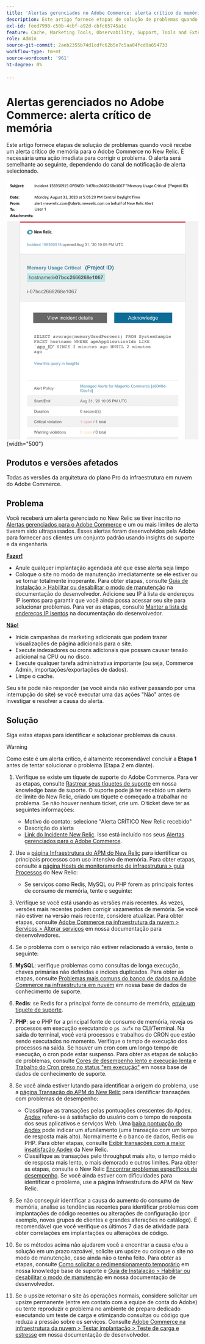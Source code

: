 ```yaml
---
title: 'Alertas gerenciados no Adobe Commerce: alerta crítico de memória'
description: Este artigo fornece etapas de solução de problemas quando você recebe um alerta crítico de memória para o Adobe Commerce no New Relic. É necessária uma ação imediata para corrigir o problema. O alerta será semelhante ao seguinte, dependendo do canal de notificação de alerta selecionado.
exl-id: feed7998-c50b-4cbf-a92d-cbfc65745a1c
feature: Cache, Marketing Tools, Observability, Support, Tools and External Services
role: Admin
source-git-commit: 2aeb2355b74d1cdfc62b5e7c5aa04fcd0a654733
workflow-type: tm+mt
source-wordcount: '961'
ht-degree: 0%

---
```


# Alertas gerenciados no Adobe Commerce: alerta crítico de memória

Este artigo fornece etapas de solução de problemas quando você recebe um alerta crítico de memória para o Adobe Commerce no New Relic. É necessária uma ação imediata para corrigir o problema. O alerta será semelhante ao seguinte, dependendo do canal de notificação de alerta selecionado.

![alerta crítico de disco](assets/memory-critical-magento-managed.png){width="500"}

## Produtos e versões afetados

Todas as versões da arquitetura do plano Pro da infraestrutura em nuvem do Adobe Commerce.

## Problema

Você receberá um alerta gerenciado no New Relic se tiver inscrito no [Alertas gerenciados para o Adobe Commerce](/help/support-tools/managed-alerts-for-adobe-commerce/managed-alerts-for-magento-commerce.md) e um ou mais limites de alerta tiverem sido ultrapassados. Esses alertas foram desenvolvidos pela Adobe para fornecer aos clientes um conjunto padrão usando insights do suporte e da engenharia.

<u> **Fazer!** </u>

* Anule qualquer implantação agendada até que esse alerta seja limpo
* Coloque o site no modo de manutenção imediatamente se ele estiver ou se tornar totalmente inoperante. Para obter etapas, consulte [Guia de Instalação > Habilitar ou desabilitar o modo de manutenção](https://experienceleague.adobe.com/en/docs/commerce-operations/installation-guide/tutorials/maintenance-mode) na documentação do desenvolvedor. Adicione seu IP à lista de endereços IP isentos para garantir que você ainda possa acessar seu site para solucionar problemas. Para ver as etapas, consulte [Manter a lista de endereços IP isentos](https://experienceleague.adobe.com/en/docs/commerce-operations/installation-guide/tutorials/maintenance-mode#instgde-cli-maint-exempt) na documentação do desenvolvedor.

<u>**Não!**</u>

* Inicie campanhas de marketing adicionais que podem trazer visualizações de página adicionais para o site.
* Execute indexadores ou crons adicionais que possam causar tensão adicional na CPU ou no disco.
* Execute qualquer tarefa administrativa importante (ou seja, Commerce Admin, importações/exportações de dados).
* Limpe o cache.

Seu site pode não responder (se você ainda não estiver passando por uma interrupção do site) se você executar uma das ações &quot;Não&quot; antes de investigar e resolver a causa do alerta.

## Solução

Siga estas etapas para identificar e solucionar problemas da causa.

>[!WARNING]
>
>Como este é um alerta crítico, é altamente recomendável concluir a **Etapa 1** antes de tentar solucionar o problema (Etapa 2 em diante).

1. Verifique se existe um tíquete de suporte do Adobe Commerce. Para ver as etapas, consulte [Rastrear seus tíquetes de suporte](/help/help-center-guide/help-center/magento-help-center-user-guide.md#track-tickets) em nossa knowledge base de suporte. O suporte pode já ter recebido um alerta de limite do New Relic, criado um tíquete e começado a trabalhar no problema. Se não houver nenhum ticket, crie um. O ticket deve ter as seguintes informações:
   * Motivo do contato: selecione &quot;Alerta CRÍTICO New Relic recebido&quot;
   * Descrição do alerta
   * [Link do Incidente New Relic](https://docs.newrelic.com/docs/alerts-applied-intelligence/new-relic-alerts/alert-incidents/view-violation-event-details-incidents). Isso está incluído nos seus [Alertas gerenciados para o Adobe Commerce](/help/support-tools/managed-alerts-for-adobe-commerce/managed-alerts-for-magento-commerce.md).

1. Use a [página Infraestrutura do APM do New Relic](https://docs.newrelic.com/docs/infrastructure/infrastructure-ui-pages/infra-hosts-ui-page/) para identificar os principais processos com uso intensivo de memória. Para obter etapas, consulte a [página Hosts de monitoramento de infraestrutura > guia Processos](https://docs.newrelic.com/docs/infrastructure/infrastructure-ui-pages/infra-hosts-ui-page/#processes) do New Relic:
   * Se serviços como Redis, MySQL ou PHP forem as principais fontes de consumo de memória, tente o seguinte:
1. Verifique se você está usando as versões mais recentes. Às vezes, versões mais recentes podem corrigir vazamentos de memória. Se você não estiver na versão mais recente, considere atualizar. Para obter etapas, consulte [Adobe Commerce na infraestrutura da nuvem > Serviços > Alterar serviços](https://experienceleague.adobe.com/docs/commerce-cloud-service/user-guide/configure/service/services-yaml.html) em nossa documentação para desenvolvedores.
1. Se o problema com o serviço não estiver relacionado à versão, tente o seguinte:
1. **MySQL**: verifique problemas como consultas de longa execução, chaves primárias não definidas e índices duplicados. Para obter as etapas, consulte [Problemas mais comuns do banco de dados na Adobe Commerce na infraestrutura em nuvem](https://experienceleague.adobe.com/docs/commerce-operations/implementation-playbook/best-practices/maintenance/resolve-database-performance-issues.html) em nossa base de dados de conhecimento de suporte.
1. **Redis**: se Redis for a principal fonte de consumo de memória, [envie um tíquete de suporte](/help/help-center-guide/help-center/magento-help-center-user-guide.md#submit-ticket).
1. **PHP**: se o PHP for a principal fonte de consumo de memória, reveja os processos em execução executando o `ps aufx` na CLI/Terminal. Na saída do terminal, você verá processos e trabalhos do CRON que estão sendo executados no momento. Verifique o tempo de execução dos processos na saída. Se houver um cron com um longo tempo de execução, o cron pode estar suspenso. Para obter as etapas de solução de problemas, consulte [Cores de desempenho lento e execução lenta](/help/troubleshooting/miscellaneous/slow-performance-slow-and-long-running-crons.md) e [Trabalho do Cron preso no status &quot;em execução&quot;](https://support.magento.com/hc/en-us/articles/360033099451) em nossa base de dados de conhecimento de suporte.
1. Se você ainda estiver lutando para identificar a origem do problema, use a [página Transação do APM do New Relic](https://docs.newrelic.com/docs/apm/applications-menu/monitoring/transactions-page-find-specific-performance-problems) para identificar transações com problemas de desempenho:
   * Classifique as transações pelas pontuações crescentes do Apdex. [Apdex](https://docs.newrelic.com/docs/apm/new-relic-apm/apdex/apdex-measure-user-satisfaction) refere-se à satisfação do usuário com o tempo de resposta dos seus aplicativos e serviços Web. Uma [baixa pontuação do Apdex](/help/support-tools/managed-alerts-for-adobe-commerce/managed-alerts-for-magento-commerce-apdex-warning-alert.md) pode indicar um afunilamento (uma transação com um tempo de resposta mais alto). Normalmente é o banco de dados, Redis ou PHP. Para obter etapas, consulte [Exibir transações com a maior insatisfação Apdex](https://docs.newrelic.com/docs/apm/new-relic-apm/apdex/view-your-apdex-score#apdex-dissat) da New Relic.
   * Classifique as transações pelo throughput mais alto, o tempo médio de resposta mais lento, o mais demorado e outros limites. Para obter as etapas, consulte o New Relic [Encontrar problemas específicos de desempenho](https://docs.newrelic.com/docs/apm/applications-menu/monitoring/transactions-page-find-specific-performance-problems). Se você ainda estiver com dificuldades para identificar o problema, use a página Infraestrutura do APM da New Relic.
1. Se não conseguir identificar a causa do aumento do consumo de memória, analise as tendências recentes para identificar problemas com implantações de código recentes ou alterações de configuração (por exemplo, novos grupos de clientes e grandes alterações no catálogo). É recomendável que você verifique os últimos 7 dias de atividade para obter correlações em implantações ou alterações de código.
1. Se os métodos acima não ajudarem você a encontrar a causa e/ou a solução em um prazo razoável, solicite um upsize ou coloque o site no modo de manutenção, caso ainda não o tenha feito. Para obter as etapas, consulte [Como solicitar o redimensionamento temporário](/help/how-to/general/how-to-request-temporary-magento-upsize.md) em nossa knowledge base de suporte e [Guia de Instalação > Habilitar ou desabilitar o modo de manutenção](https://experienceleague.adobe.com/en/docs/commerce-operations/installation-guide/tutorials/maintenance-mode) em nossa documentação de desenvolvedor.
1. Se o upsize retornar o site às operações normais, considere solicitar um upsize permanente (entre em contato com a equipe de conta do Adobe) ou tente reproduzir o problema no ambiente de preparo dedicado executando um teste de carga e otimizando consultas ou código que reduza a pressão sobre os serviços. Consulte [Adobe Commerce na infraestrutura da nuvem > Testar implantação > Teste de carga e estresse](https://experienceleague.adobe.com/en/docs/commerce-cloud-service/user-guide/develop/test/staging-and-production#load-and-stress-testing) em nossa documentação de desenvolvedor.
